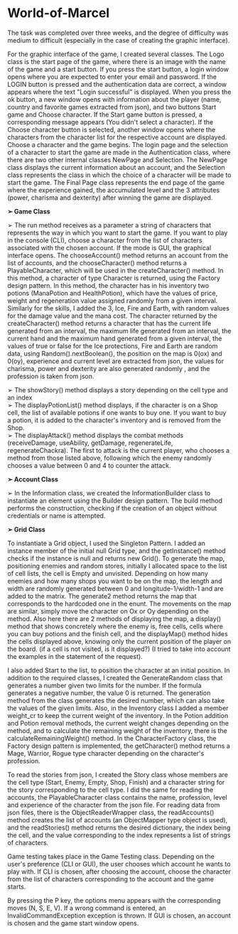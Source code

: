# World-of-Marcel

The task was completed over three weeks, and the degree of difficulty was medium to difficult (especially in the case of creating the graphic interface).

For the graphic interface of the game, I created several classes. The Logo class is the start page of the game, where there is an image with the name of the game and a start button. If you press the start button, a login window opens where you are expected to enter your email and password. If the LOGIN button is pressed and the authentication data are correct, a window appears where the text "Login successful" is displayed. When you press the ok button, a new window opens with information about the player (name, country and favorite games extracted from json), and two buttons Start game and Choose character. If the Start game button is pressed, a corresponding message appears (You didn't select a character). If the Choose character button is selected, another window opens where the characters from the character list for the respective account are displayed. Choose a character and the game begins. The login page and the selection of a character to start the game are made in the Authentication class, where there are two other internal classes NewPage and Selection. The NewPage class displays the current information about an account, and the Selection class represents the class in which the choice of a character will be made to start the game. The Final Page class represents the end page of the game where the experience gained, the accumulated level and the 3 attributes (power, charisma and dexterity) after winning the game are displayed.

**➢ Game Class**

➢ The run method receives as a parameter a string of characters that represents the way in which you want to start the game. If you want to play in the console (CLI), choose a character from the list of characters associated with the chosen account. If the mode is GUI, the graphical interface opens. The chooseAccount() method returns an account from the list of accounts, and the chooseCharacter() method returns a PlayableCharacter, which will be used in the createCharacter() method. In this method, a character of type Character is returned, using the Factory design pattern. In this method, the character has in his inventory two potions (ManaPotion and HealthPotion), which have the values of price, weight and regeneration value assigned randomly from a given interval. Similarly for the skills, I added the 3, Ice, Fire and Earth, with random values for the damage value and the mana cost. The character returned by the createCharacter() method returns a character that has the current life generated from an interval, the maximum life generated from an interval, the current hand and the maximum hand generated from a given interval, the values of true or false for the Ice protections, Fire and Earth are random data, using Random().nextBoolean(), the position on the map is 0(ox) and 0(oy), experience and current level are extracted from json, the values for charisma, power and dexterity are also generated randomly , and the profession is taken from json.

➢ The showStory() method displays a story depending on the cell type and an index\
➢ The displayPotionList() method displays, if the character is on a Shop cell, the list of available potions if one wants to buy one. If you want to buy a potion, it is added to the character's inventory and is removed from the Shop.\
➢ The displayAttack() method displays the combat methods (receiveDamage, useAbility, getDamage, regenerateLife, regenerateChackra). The first to attack is the current player, who chooses a method from those listed above, following which the enemy randomly chooses a value between 0 and 4 to counter the attack.

**➢ Account Class**

➢ In the Information class, we created the InformationBuilder class to instantiate an element using the Builder design pattern. The build method performs the construction, checking if the creation of an object without credentials or name is attempted.

**➢ Grid Class**

To instantiate a Grid object, I used the Singleton Pattern. I added an instance member of the initial null Grid type, and the getInstance() method checks if the instance is null and returns new Grid(). To generate the map, positioning enemies and random stores, initially I allocated space to the list of cell lists, the cell is Empty and unvisited. Depending on how many enemies and how many shops you want to be on the map, the length and width are randomly generated between 0 and longitude-1/width-1 and are added to the matrix. The generate2 method returns the map that corresponds to the hardcoded one in the enunt. The movements on the map are similar, simply move the character on Ox or Oy depending on the method. Also here there are 2 methods of displaying the map, a display() method that shows concretely where the enemy is, free cells, cells where you can buy potions and the finish cell, and the displayMap() method hides the cells displayed above, knowing only the current position of the player on the board. (if a cell is not visited, is it displayed?) (I tried to take into account the examples in the statement of the request). 

I also added Start to the list, to position the character at an initial position.
In addition to the required classes, I created the GenerateRandom class that generates a number given two limits for the number. If the formula generates a negative number, the value 0 is returned. The generation method from the class generates the desired number, which can also take the values of the given limits. Also, in the Inventory class I added a member weight_cr to keep the current weight of the inventory. In the Potion addition and Potion removal methods, the current weight changes depending on the method, and to calculate the remaining weight of the inventory, there is the calculateRemainingWeight() method. In the CharacterFactory class, the Factory design pattern is implemented, the getCharacter() method returns a Mage, Warrior, Rogue type character depending on the character's profession.

To read the stories from json, I created the Story class whose members are the cell type (Start, Enemy, Empty, Shop, Finish) and a character string for the story corresponding to the cell type. I did the same for reading the accounts, the PlayableCharacter class contains the name, profession, level and experience of the character from the json file. For reading data from json files, there is the ObjectReaderWrapper class, the readAccounts() method creates the list of accounts (an ObjectMapper type object is used), and the readStories() method returns the desired dictionary, the index being the cell, and the value corresponding to the index represents a list of strings of characters.

Game testing takes place in the Game Testing class. Depending on the user's preference (CLI or GUI), the user chooses which account he wants to play with. If CLI is chosen, after choosing the account, choose the character from the list of characters corresponding to the account and the game starts.

By pressing the P key, the options menu appears with the corresponding moves (N, S, E, V). If a wrong command is entered, an InvalidCommandException exception is thrown. If GUI is chosen, an account is chosen and the game start window opens.
